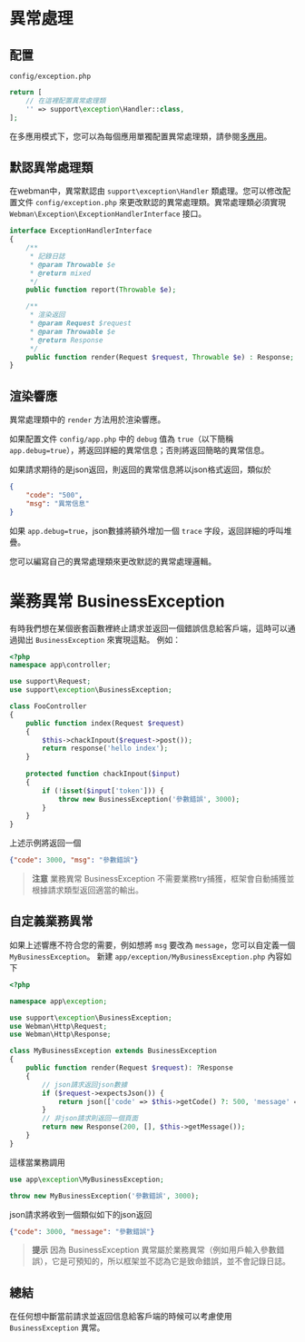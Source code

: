 # 異常處理

## 配置
`config/exception.php`
```php
return [
    // 在這裡配置異常處理類
    '' => support\exception\Handler::class,
];
```
在多應用模式下，您可以為每個應用單獨配置異常處理類，請參閱[多應用](multiapp.md)。

## 默認異常處理類
在webman中，異常默認由 `support\exception\Handler` 類處理。您可以修改配置文件 `config/exception.php` 來更改默認的異常處理類。異常處理類必須實現 `Webman\Exception\ExceptionHandlerInterface` 接口。
```php
interface ExceptionHandlerInterface
{
    /**
     * 記錄日誌
     * @param Throwable $e
     * @return mixed
     */
    public function report(Throwable $e);

    /**
     * 渲染返回
     * @param Request $request
     * @param Throwable $e
     * @return Response
     */
    public function render(Request $request, Throwable $e) : Response;
}
```

## 渲染響應
異常處理類中的 `render` 方法用於渲染響應。

如果配置文件 `config/app.php` 中的 `debug` 值為 `true`（以下簡稱 `app.debug=true`），將返回詳細的異常信息；否則將返回簡略的異常信息。

如果請求期待的是json返回，則返回的異常信息將以json格式返回，類似於
```json
{
    "code": "500",
    "msg": "異常信息"
}
```
如果 `app.debug=true`，json數據將額外增加一個 `trace` 字段，返回詳細的呼叫堆疊。

您可以編寫自己的異常處理類來更改默認的異常處理邏輯。

# 業務異常 BusinessException
有時我們想在某個嵌套函數裡終止請求並返回一個錯誤信息給客戶端，這時可以通過拋出 `BusinessException` 來實現這點。
例如：

```php
<?php
namespace app\controller;

use support\Request;
use support\exception\BusinessException;

class FooController
{
    public function index(Request $request)
    {
        $this->chackInpout($request->post());
        return response('hello index');
    }
    
    protected function chackInpout($input)
    {
        if (!isset($input['token'])) {
            throw new BusinessException('參數錯誤', 3000);
        }
    }
}
```
上述示例將返回一個
```json
{"code": 3000, "msg": "參數錯誤"}
```

> **注意**
> 業務異常 BusinessException 不需要業務try捕獲，框架會自動捕獲並根據請求類型返回適當的輸出。

## 自定義業務異常
如果上述響應不符合您的需要，例如想將 `msg` 要改為 `message`，您可以自定義一個 `MyBusinessException`。
新建 `app/exception/MyBusinessException.php` 內容如下
```php
<?php

namespace app\exception;

use support\exception\BusinessException;
use Webman\Http\Request;
use Webman\Http\Response;

class MyBusinessException extends BusinessException
{
    public function render(Request $request): ?Response
    {
        // json請求返回json數據
        if ($request->expectsJson()) {
            return json(['code' => $this->getCode() ?: 500, 'message' => $this->getMessage()]);
        }
        // 非json請求則返回一個頁面
        return new Response(200, [], $this->getMessage());
    }
}
```

這樣當業務調用
```php
use app\exception\MyBusinessException;

throw new MyBusinessException('參數錯誤', 3000);
```
json請求將收到一個類似如下的json返回
```json
{"code": 3000, "message": "參數錯誤"}
```

> **提示**
> 因為 BusinessException 異常屬於業務異常（例如用戶輸入參數錯誤），它是可預知的，所以框架並不認為它是致命錯誤，並不會記錄日誌。

## 總結
在任何想中斷當前請求並返回信息給客戶端的時候可以考慮使用 `BusinessException` 異常。
